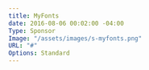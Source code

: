 ```yaml
---
title: MyFonts
date: 2016-08-06 00:02:00 -04:00
Type: Sponsor
Image: "/assets/images/s-myfonts.png"
URL: "#"
Options: Standard
---
```



